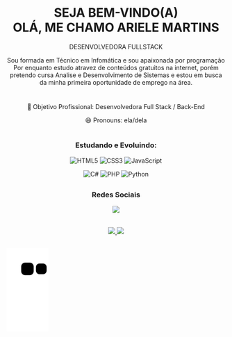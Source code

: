 <h1 align="center" >SEJA BEM-VINDO(A)<br>OLÁ, ME CHAMO ARIELE MARTINS</h1>

<p align="center">DESENVOLVEDORA FULLSTACK</p>

<p align="center" >Sou formada em Técnico em Infomática e sou apaixonada por programação <br> Por enquanto estudo atravez de conteúdos gratuitos na 
internet, porém pretendo cursa Analise e Desenvolvimento de Sistemas e estou em busca da minha primeira oportunidade de emprego na área.</p>

#

<div align="center">

<p>🌱 Objetivo Profissional: Desenvolvedora Full Stack / Back-End</p>
<p>😄 Pronouns: ela/dela</p>

</div>

#
<div align="center">
  <h3>Estudando e Evoluindo:</h3>
  
  ![HTML5](https://img.shields.io/badge/html5-%23E34F26.svg?style=for-the-badge&logo=html5&logoColor=white)
  ![CSS3](https://img.shields.io/badge/css3-%231572B6.svg?style=for-the-badge&logo=css3&logoColor=white)
  ![JavaScript](https://img.shields.io/badge/javascript-%23323330.svg?style=for-the-badge&logo=javascript&logoColor=%23F7DF1E)
  
  <p></p>
  
  ![C#](https://img.shields.io/badge/c%23-%23239120.svg?style=for-the-badge&logo=c-sharp&logoColor=white)
  ![PHP](https://img.shields.io/badge/php-%23777BB4.svg?style=for-the-badge&logo=php&logoColor=white)
  ![Python](https://img.shields.io/badge/python-3670A0?style=for-the-badge&logo=python&logoColor=ffdd54)
  
</div>

##

<div align="center">
<h3>Redes Sociais</h3>
<a target="_blank" href="https://www.linkedin.com/in/ariele-martins-b427541bb/"><img src="https://img.shields.io/badge/LinkedIn-0077B5?style=for-the-badge&logo=linkedin&logoColor=white" target="_blank"/></a>
</div>


## 

<div align="center">
  <a href="https://github.com/ArieleMartins">
  <img height="180em" src="https://github-readme-status.vercel.app/api?username=ArieleMartins&show_icons=true&theme=omni&include_all_commits=true&count_private=true"/>
  <img height="180em" src="https://github-readme-status.vercel.app/api/top-langs/?username=ArieleMartins&layout=compact&langs_counts=16&theme=omni"/>
</div>

##

![Snake Animation](https://github.com/ArieleMartins/ArieleMartins/blob/output/github-contribution-grid-snake.svg)




